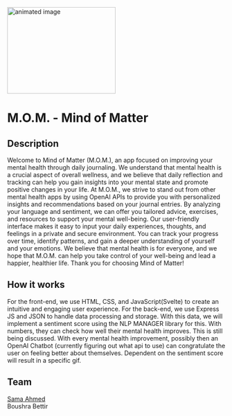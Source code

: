  <img src="https://user-images.githubusercontent.com/116927138/224470763-d70e54a1-3554-4ce5-99d6-80dc8059a10b.gif" alt="animated image" width="250" height="200"> 
 
 # M.O.M. - Mind of Matter

## Description
Welcome to Mind of Matter (M.O.M.), an app focused on improving your mental health through daily journaling. We understand that mental health is a crucial aspect of overall wellness, and we believe that daily reflection and tracking can help you gain insights into your mental state and promote positive changes in your life. At M.O.M., we strive to stand out from other mental health apps by using OpenAI APIs to provide you with personalized insights and recommendations based on your journal entries. By analyzing your language and sentiment, we can offer you tailored advice, exercises, and resources to support your mental well-being. Our user-friendly interface makes it easy to input your daily experiences, thoughts, and feelings in a private and secure environment. You can track your progress over time, identify patterns, and gain a deeper understanding of yourself and your emotions. We believe that mental health is for everyone, and we hope that M.O.M. can help you take control of your well-being and lead a happier, healthier life. Thank you for choosing Mind of Matter!


## How it works
For the front-end, we use HTML, CSS, and JavaScript(Svelte) to create an intuitive and engaging user experience. For the back-end, we use Express JS and JSON to handle data processing and storage. With this data, we will implement a sentiment score using the NLP MANAGER library for this. With numbers, they can check how well their mental health improves. This is still being discussed. With every mental health improvement, possibly then an OpenAI Chatbot (currently figuring out what api to use)  can congratulate the user on feeling better about themselves. Dependent on the sentiment score will result in a specific gif. 


## Team
[Sama Ahmed](https://github.com/26samaahmed) <br />
Boushra Bettir
